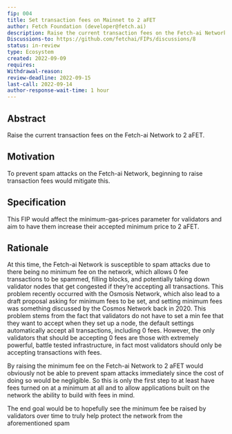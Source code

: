 ```yaml
---
fip: 004
title: Set transaction fees on Mainnet to 2 aFET
author: Fetch Foundation (developer@fetch.ai)
description: Raise the current transaction fees on the Fetch-ai Network to 2 aFET
Discussions-to: https://github.com/fetchai/FIPs/discussions/8
status: in-review
type: Ecosystem
created: 2022-09-09
requires:
Withdrawal-reason:
review-deadline: 2022-09-15
last-call: 2022-09-14
author-response-wait-time: 1 hour
---
```

## Abstract

Raise the current transaction fees on the Fetch-ai Network to 2 aFET.

## Motivation

To prevent spam attacks on the Fetch-ai Network, beginning to raise transaction fees would mitigate this. 

## Specification
This FIP would affect the minimum-gas-prices parameter for validators and aim to have them increase their accepted minimum price to 2 aFET.

## Rationale

At this time, the Fetch-ai Network is susceptible to spam attacks due to there being no minimum fee on the network, which allows 0 fee transactions to be spammed, filling blocks, and potentially taking down validator nodes that get congested if they’re accepting all transactions. This problem recently occurred with the Osmosis Network, which also lead to a draft proposal asking for minimum fees to be set, and setting minimum fees was something discussed by the Cosmos Network back in 2020.  This problem stems from the fact that validators do not have to set a min fee that they want to accept when they set up a node, the default settings automatically accept all transactions, including 0 fees. However, the only validators that should be accepting 0 fees are those with extremely powerful, battle tested infrastructure, in fact most validators should only be accepting transactions with fees.

By raising the minimum fee on the Fetch-ai Network to 2 aFET would obviously not be able to prevent spam attacks immediately since the cost of doing so would be negligible. So this is only the first step to at least have fees turned on at a minimum at all and to allow applications built on the network the ability to build with fees in mind.

The end goal would be to hopefully see the minimum fee be raised by validators over time to truly help protect the network from the aforementioned spam
